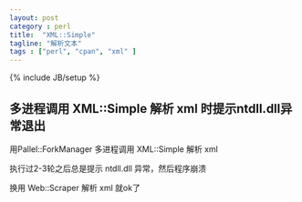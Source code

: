 ```yaml
---
layout: post
category : perl
title:  "XML::Simple"
tagline: "解析文本"
tags : ["perl", "cpan", "xml" ] 
---
```

{% include JB/setup %}

## 多进程调用 XML::Simple 解析 xml 时提示ntdll.dll异常退出

用Pallel::ForkManager 多进程调用 XML::Simple 解析 xml

执行过2-3轮之后总是提示 ntdll.dll 异常，然后程序崩溃

换用 Web::Scraper 解析 xml 就ok了 
